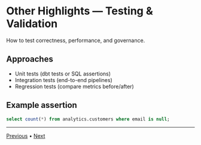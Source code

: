 # Other Highlights — Testing & Validation

How to test correctness, performance, and governance.


## Approaches
- Unit tests (dbt tests or SQL assertions)
- Integration tests (end-to-end pipelines)
- Regression tests (compare metrics before/after)

## Example assertion
```sql
select count(*) from analytics.customers where email is null;
```

---

[Previous](./4-usage-and-scenarios.md) • [Next](./6-ci-cd-and-deployment.md)
